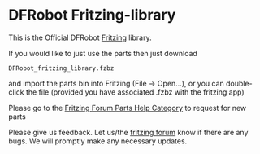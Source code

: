 # DFRobot Fritzing-library

This is the Official DFRobot [Fritzing](http://fritzing.org/) library.

If you would like to just use the parts then just download 

    DFRobot_fritzing_library.fzbz

and import the parts bin into Fritzing (File -> Open...), or you can double-click the file (provided you have associated .fzbz with the fritzing app)

Please go to the [Fritzing Forum Parts Help Category](https://forum.fritzing.org/c/parts-help) to request for new parts

Please give us feedback. Let us/the [fritzing forum](https://forum.fritzing.org) know if there are any bugs. We will promptly make any necessary updates.
